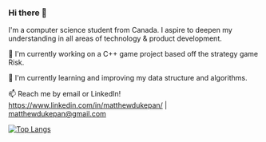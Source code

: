 ### Hi there 👋

I'm a computer science student from Canada. I aspire to deepen my understanding in all areas of technology & product development.

🔭 I'm currently working on a C++ game project based off the strategy game Risk.

🌱 I'm currently learning and improving my data structure and algorithms.

📫 Reach me by email or LinkedIn! https://www.linkedin.com/in/matthewdukepan/ | matthewdukepan@gmail.com

[![Top Langs](https://github-readme-stats.vercel.app/api/top-langs/?username=fryingpannn&layout=compact&hide=tex)](https://github.com/anuraghazra/github-readme-stats)

<!--
**Fryingpannn/Fryingpannn** is a ✨ _special_ ✨ repository because its `README.md` (this file) appears on your GitHub profile.

Here are some ideas to get you started:

- 🔭 I’m currently working on ...
- 🌱 I’m currently learning ...
- 👯 I’m looking to collaborate on ...
- 🤔 I’m looking for help with ...
- 💬 Ask me about ...
- 📫 How to reach me: ...
- 😄 Pronouns: ...
- ⚡ Fun fact: ...
-->
